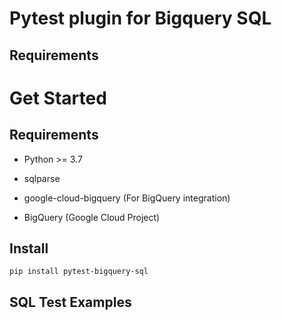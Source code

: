 
# Pytest plugin for Bigquery SQL

## Requirements

# Get Started

## Requirements

- Python >= 3.7
- sqlparse
- google-cloud-bigquery (For BigQuery integration)

- BigQuery (Google Cloud Project)


## Install

```
pip install pytest-bigquery-sql
```


## SQL Test Examples
